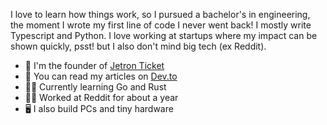 I love to learn how things work, so I pursued a bachelor's in engineering, the moment I wrote my first line of code I never went back! I mostly write Typescript and Python. I love working at startups where my impact can be shown quickly, psst! but I also don't mind big tech (ex Reddit).

- 🚧 I'm the founder of [Jetron Ticket](https://www.jetronticket.com)
- 📖 You can read my articles on [Dev.to](https://dev.to/damiisdandy)
- 🐻‍❄️ Currently learning Go and Rust
- 👷🏽 Worked at Reddit for about a year
- 🖥️ I also build PCs and tiny hardware
